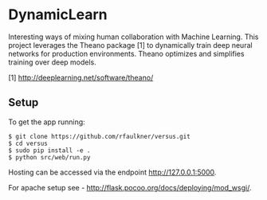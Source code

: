 DynamicLearn
============

Interesting ways of mixing human collaboration with Machine Learning.  This project leverages the Theano package [1]
to dynamically train deep neural networks for production environments.  Theano optimizes and simplifies training over
deep models.

[1] http://deeplearning.net/software/theano/

Setup
-----

To get the app running:

    $ git clone https://github.com/rfaulkner/versus.git
    $ cd versus
    $ sudo pip install -e .
    $ python src/web/run.py

Hosting can be accessed via the endpoint http://127.0.0.1:5000.

For apache setup see - http://flask.pocoo.org/docs/deploying/mod_wsgi/.
